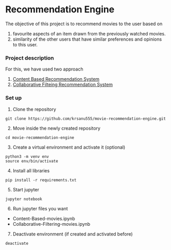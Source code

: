 # Recommendation Engine

The objective of this project is to recommend movies to the user based on
 1. favourite aspects of an item drawn from the previously watched movies.
 2. similarity of the other users that have similar preferences and opinions to this user.

### Project description
For this, we have used two approach
 1. [Content Based Recommendation System](https://github.com/krsanu555/movie-recommendation-engine/blob/master/Content-Based-movies.ipynb)
 2. [Collaborative Filteing Recommendation System](https://github.com/krsanu555/movie-recommendation-engine/blob/master/Collaborative-Filtering-movies.ipynb)

### Set up
1. Clone the repository
```
git clone https://github.com/krsanu555/movie-recommendation-engine.git
```
2. Move inside the newly created repository
```
cd movie-recommendation-engine
```
3. Create a virtual environment and activate it (optional)
```
python3 -m venv env
source env/bin/activate
```
4. Install all libraries
```
pip install -r requirements.txt
```
5. Start jupyter
```
jupyter notebook
```
6. Run jupyter files you want
  - Content-Based-movies.ipynb
  - Collaborative-Filtering-movies.ipynb  
  
7. Deactivate environment (if created and activated before)
```
deactivate
```
